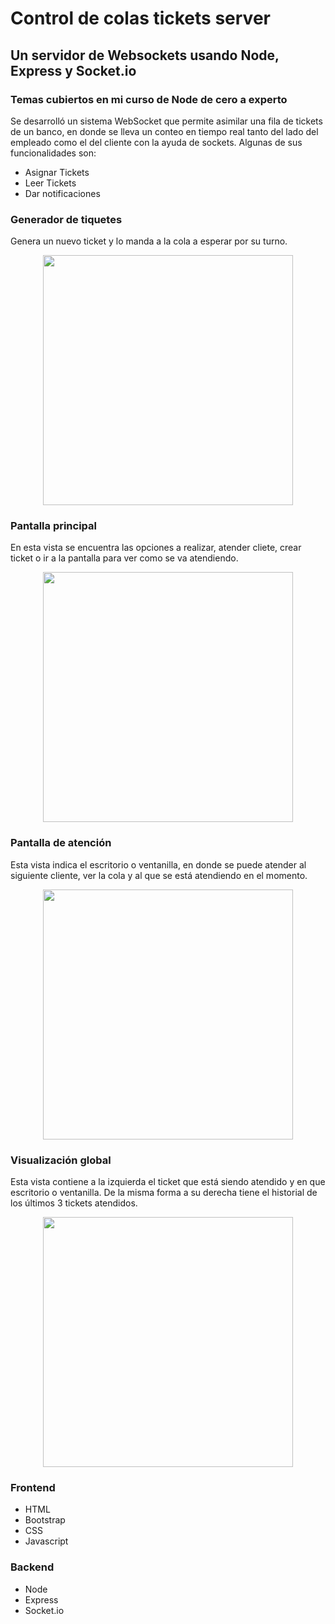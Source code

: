 # Control de colas tickets server

## Un servidor de Websockets usando Node, Express y Socket.io

### Temas cubiertos en mi curso de Node de cero a experto

Se desarrolló un sistema WebSocket que permite asimilar una fila de tickets de un banco,
en donde se lleva un conteo en tiempo real tanto del lado del empleado como el del cliente con la ayuda de sockets.
Algunas de sus funcionalidades son: 
<ul>
  <li>
    Asignar Tickets
  </li>
  <li>
    Leer Tickets
  </li>
  <li>
    Dar notificaciones
  </li>
</ul>

### Generador de tiquetes
Genera un nuevo ticket y lo manda a la cola a esperar por su turno.

<p align='center'>
<img src="https://res.cloudinary.com/fileswarner/image/upload/v1643670211/vi8utlujzqugrhzxyppn.png" width="400">  
</p>

### Pantalla principal
En esta vista se encuentra las opciones a realizar, atender cliete, crear ticket o ir a la pantalla para ver como se va atendiendo.

<p align='center'>
<img src="https://res.cloudinary.com/fileswarner/image/upload/v1643670306/n471atedpslxo6db57ie.png" width="400">  
</p>

### Pantalla de atención
Esta vista indica el escritorio o ventanilla, en donde se puede atender al siguiente cliente, ver la cola y al que se está atendiendo en el momento.

<p align='center'>
<img src="hhttps://res.cloudinary.com/fileswarner/image/upload/v1643670338/m7s14p7hiartvn8cagg9.png" width="400">  
</p>

### Visualización global
Esta vista contiene a la izquierda el ticket que está siendo atendido y en que escritorio o ventanilla. De la misma forma a su derecha tiene el historial
de los últimos 3 tickets atendidos.

<p align='center'>
<img src="https://res.cloudinary.com/fileswarner/image/upload/v1643670385/lhgxuztl7yqq96bvwvyd.png" width="400">  
</p>

### Frontend
<ul>
  <li>
    HTML
  </li>
  <li>
    Bootstrap
  </li>
  <li>
    CSS
  </li>
  <li>
    Javascript
  </li>
</ul>

### Backend
<ul>
  <li>
    Node
  </li>
  <li>
    Express
  </li>
  <li>
    Socket.io
  </li>
</ul>
